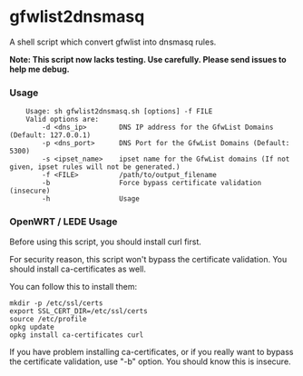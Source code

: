 # gfwlist2dnsmasq
A shell script which convert gfwlist into dnsmasq rules.

__Note: This script now lacks testing. Use carefully. Please send issues to help me debug.__

### Usage
```
    Usage: sh gfwlist2dnsmasq.sh [options] -f FILE
    Valid options are:
        -d <dns_ip>        DNS IP address for the GfwList Domains (Default: 127.0.0.1)
        -p <dns_port>      DNS Port for the GfwList Domains (Default: 5300)
        -s <ipset_name>    ipset name for the GfwList domains (If not given, ipset rules will not be generated.)
        -f <FILE>          /path/to/output_filename
		-b                 Force bypass certificate validation (insecure)
        -h                 Usage
```

### OpenWRT / LEDE Usage

Before using this script, you should install curl first.

For security reason, this script won't bypass the certificate validation. You should install ca-certificates as well.

You can follow this to install them:

```
mkdir -p /etc/ssl/certs
export SSL_CERT_DIR=/etc/ssl/certs
source /etc/profile
opkg update
opkg install ca-certificates curl
```

If you have problem installing ca-certificates, or if you really want to bypass the certificate validation, use "-b" option. You should know this is insecure.
